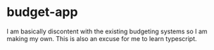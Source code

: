 # budget-app
I am basically discontent with the existing budgeting systems so I am making my own. This is also an excuse for me to learn typescript.

